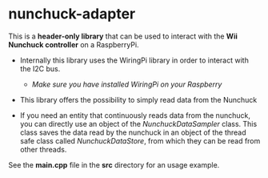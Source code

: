 # nunchuck-adapter

 This is a __header-only library__ that can be used to interact with the __Wii Nunchuck controller__ on a RaspberryPi.

* Internally this library uses the WiringPi library in order to interact with the I2C bus. 

    * _Make sure you have installed WiringPi on your Raspberry_

* This library offers the possibility to simply read data from the Nunchuck

* If you need an entity that continuously reads data from the nunchuck, 
you can directly use an object of the _NunchuckDataSampler_ class. 
This class saves the data read by the nunchuck in an object of the thread safe class called _NunchuckDataStore_, 
from which they can be read from other threads.  

See the __main.cpp__ file in the __src__ directory for an usage example.
